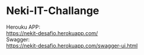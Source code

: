 # Neki-IT-Challange

Herouku APP: 
</br> 
https://nekit-desafio.herokuapp.com/
</br>
Swagger: 
</br>
https://nekit-desafio.herokuapp.com/swagger-ui.html
